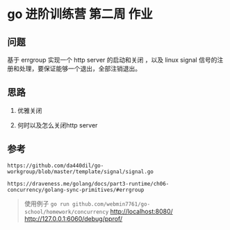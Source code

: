 # go 进阶训练营 第二周 作业

## 问题

 基于 errgroup 实现一个 http server 的启动和关闭 ，以及 linux signal 信号的注册和处理，要保证能够一个退出，全部注销退出。

## 思路

1. 优雅关闭

2. 何时以及怎么关闭http server

## 参考

`https://github.com/da440dil/go-workgroup/blob/master/template/signal/signal.go`

`https://draveness.me/golang/docs/part3-runtime/ch06-concurrency/golang-sync-primitives/#errgroup`

> 使用例子
> `go run github.com/webmin7761/go-school/homework/concurrency`
> <http://localhost:8080/>
> <http://127.0.0.1:6060/debug/pprof/>
